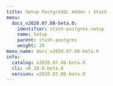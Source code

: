 ```yaml
---
title: Setup PostgreSQL Addon | Stash
menu:
  docs_v2020.07.08-beta.0:
    identifier: stash-postgres-setup
    name: Setup
    parent: stash-postgres
    weight: 20
menu_name: docs_v2020.07.08-beta.0
info:
  catalog: v2020.07.08-beta.0
  cli: v0.10.0-beta.0
  version: v2020.07.08-beta.0
---
```


